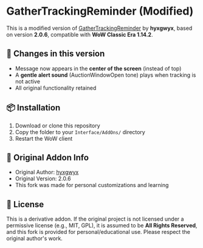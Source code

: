# GatherTrackingReminder (Modified)

This is a modified version of [GatherTrackingReminder](https://www.curseforge.com/wow/addons/gathertrackingreminder) by **hyxgwyx**, based on version **2.0.6**, compatible with **WoW Classic Era 1.14.2**.

## 🔧 Changes in this version

- Message now appears in the **center of the screen** (instead of top)
- A **gentle alert sound** (AuctionWindowOpen tone) plays when tracking is not active
- All original functionality retained

## 📦 Installation

1. Download or clone this repository
2. Copy the folder to your `Interface/AddOns/` directory
3. Restart the WoW client

## 🔎 Original Addon Info

- Original Author: [hyxgwyx](https://www.curseforge.com/members/hyxgwyx/projects)
- Original Version: 2.0.6
- This fork was made for personal customizations and learning

## 📜 License

This is a derivative addon. If the original project is not licensed under a permissive license (e.g., MIT, GPL), it is assumed to be **All Rights Reserved**, and this fork is provided for personal/educational use. Please respect the original author's work.
